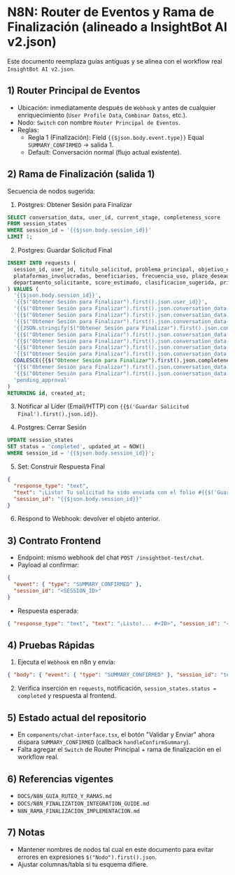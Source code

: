 # N8N: Router de Eventos y Rama de Finalización (alineado a InsightBot AI v2.json)

Este documento reemplaza guías antiguas y se alinea con el workflow real `InsightBot AI v2.json`.

## 1) Router Principal de Eventos
- Ubicación: inmediatamente después de `Webhook` y antes de cualquier enriquecimiento (`User Profile Data`, `Combinar Datos`, etc.).
- Nodo: `Switch` con nombre `Router Principal de Eventos`.
- Reglas:
  - Regla 1 (Finalización): Field `{{$json.body.event.type}}` Equal `SUMMARY_CONFIRMED` → salida 1.
  - Default: Conversación normal (flujo actual existente).

## 2) Rama de Finalización (salida 1)
Secuencia de nodos sugerida:

1. Postgres: Obtener Sesión para Finalizar
```sql
SELECT conversation_data, user_id, current_stage, completeness_score
FROM session_states
WHERE session_id = '{{$json.body.session_id}}'
LIMIT 1;
```

2. Postgres: Guardar Solicitud Final
```sql
INSERT INTO requests (
  session_id, user_id, titulo_solicitud, problema_principal, objetivo_esperado,
  plataformas_involucradas, beneficiarios, frecuencia_uso, plazo_deseado,
  departamento_solicitante, score_estimado, clasificacion_sugerida, prioridad_sugerida, status
) VALUES (
  '{{$json.body.session_id}}',
  '{{$("Obtener Sesión para Finalizar").first().json.user_id}}',
  '{{$("Obtener Sesión para Finalizar").first().json.conversation_data.titulo_solicitud}}',
  '{{$("Obtener Sesión para Finalizar").first().json.conversation_data.problema_principal}}',
  '{{$("Obtener Sesión para Finalizar").first().json.conversation_data.objetivo_esperado}}',
  '{{JSON.stringify($("Obtener Sesión para Finalizar").first().json.conversation_data.plataformas_involucradas)}}'::jsonb,
  '{{$("Obtener Sesión para Finalizar").first().json.conversation_data.beneficiarios}}',
  '{{$("Obtener Sesión para Finalizar").first().json.conversation_data.frecuencia_uso}}',
  '{{$("Obtener Sesión para Finalizar").first().json.conversation_data.plazo_deseado}}',
  '{{$("Obtener Sesión para Finalizar").first().json.conversation_data.departamento_solicitante}}',
  COALESCE({{$("Obtener Sesión para Finalizar").first().json.completeness_score}}, 0),
  '{{$("Obtener Sesión para Finalizar").first().json.conversation_data.clasificacion_sugerida}}',
  '{{$("Obtener Sesión para Finalizar").first().json.conversation_data.prioridad_sugerida}}',
  'pending_approval'
)
RETURNING id, created_at;
```

3. Notificar al Líder (Email/HTTP) con `{{$('Guardar Solicitud Final').first().json.id}}`.

4. Postgres: Cerrar Sesión
```sql
UPDATE session_states
SET status = 'completed', updated_at = NOW()
WHERE session_id = '{{$json.body.session_id}}';
```

5. Set: Construir Respuesta Final
```json
{
  "response_type": "text",
  "text": "¡Listo! Tu solicitud ha sido enviada con el folio #{{$('Guardar Solicitud Final').first().json.id}}.",
  "session_id": "{{$json.body.session_id}}"
}
```

6. Respond to Webhook: devolver el objeto anterior.

## 3) Contrato Frontend
- Endpoint: mismo webhook del chat `POST /insightbot-test/chat`.
- Payload al confirmar:
```json
{
  "event": { "type": "SUMMARY_CONFIRMED" },
  "session_id": "<SESSION_ID>"
}
```
- Respuesta esperada:
```json
{ "response_type": "text", "text": "¡Listo!... #<ID>", "session_id": "<SESSION_ID>" }
```

## 4) Pruebas Rápidas
1) Ejecuta el `Webhook` en n8n y envía:
```json
{ "body": { "event": { "type": "SUMMARY_CONFIRMED" }, "session_id": "test-session" } }
```
2) Verifica inserción en `requests`, notificación, `session_states.status = completed` y respuesta al frontend.

## 5) Estado actual del repositorio
- En `components/chat-interface.tsx`, el botón "Validar y Enviar" ahora dispara `SUMMARY_CONFIRMED` (callback `handleConfirmSummary`).
- Falta agregar el `Switch` de Router Principal + rama de finalización en el workflow real.

## 6) Referencias vigentes
- `DOCS/N8N_GUIA_RUTEO_Y_RAMAS.md`
- `DOCS/N8N_FINALIZATION_INTEGRATION_GUIDE.md`
- `N8N_RAMA_FINALIZACION_IMPLEMENTACION.md`

## 7) Notas
- Mantener nombres de nodos tal cual en este documento para evitar errores en expresiones `$("Nodo").first().json`.
- Ajustar columnas/tabla si tu esquema difiere.
